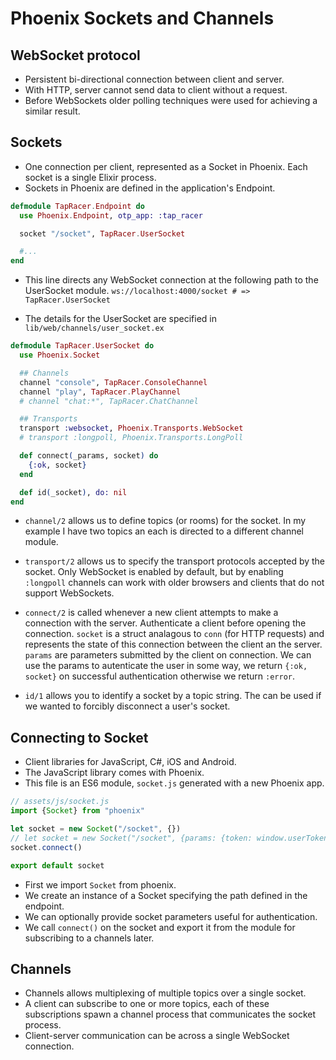 # Phoenix Sockets and Channels

## WebSocket protocol
* Persistent bi-directional connection between client and server.
* With HTTP, server cannot send data to client without a request.
* Before WebSockets older polling techniques were used for achieving a similar result.


## Sockets
* One connection per client, represented as a Socket in Phoenix. Each socket is a single Elixir process.
* Sockets in Phoenix are defined in the application's Endpoint.

```elixir
defmodule TapRacer.Endpoint do
  use Phoenix.Endpoint, otp_app: :tap_racer

  socket "/socket", TapRacer.UserSocket

  #...
end
```

* This line directs any WebSocket connection at the following path to the UserSocket module. `ws://localhost:4000/socket # => TapRacer.UserSocket`

* The details for the UserSocket are specified in `lib/web/channels/user_socket.ex`

```elixir
defmodule TapRacer.UserSocket do
  use Phoenix.Socket

  ## Channels
  channel "console", TapRacer.ConsoleChannel
  channel "play", TapRacer.PlayChannel
  # channel "chat:*", TapRacer.ChatChannel

  ## Transports
  transport :websocket, Phoenix.Transports.WebSocket
  # transport :longpoll, Phoenix.Transports.LongPoll

  def connect(_params, socket) do
    {:ok, socket}
  end

  def id(_socket), do: nil
end
```

* `channel/2` allows us to define topics (or rooms) for the socket. In my example I have two topics an each is directed to a different channel module.

* `transport/2` allows us to specify the transport protocols accepted by the socket. Only WebSocket is enabled by default, but by enabling `:longpoll` channels can work with older browsers and clients that do not support WebSockets.

* `connect/2` is called whenever a new client attempts to make a connection with the server. Authenticate a client before opening the connection. `socket` is a struct analagous to `conn` (for HTTP requests) and represents the state of this connection between the client an the server. `params` are parameters submitted by the client on connection. We can use the params to autenticate the user in some way, we return `{:ok, socket}` on successful authentication otherwise we return `:error`.

* `id/1` allows you to identify a socket by a topic string. The can be used if we wanted to forcibly disconnect a user's socket.

## Connecting to Socket
* Client libraries for JavaScript, C#, iOS and Android.
* The JavaScript library comes with Phoenix.
* This file is an ES6 module, `socket.js` generated with a new Phoenix app.

```javascript
// assets/js/socket.js
import {Socket} from "phoenix"

let socket = new Socket("/socket", {})
// let socket = new Socket("/socket", {params: {token: window.userToken}})
socket.connect()

export default socket
```

* First we import `Socket` from phoenix.
* We create an instance of a Socket specifying the path defined in the endpoint.
* We can optionally provide socket parameters useful for authentication.
* We call `connect()` on the socket and export it from the module for subscribing to a channels later.

## Channels
* Channels allows multiplexing of multiple topics over a single socket.
* A client can subscribe to one or more topics, each of these subscriptions spawn a channel process that communicates the socket process.
* Client-server communication can be across a single WebSocket connection.
